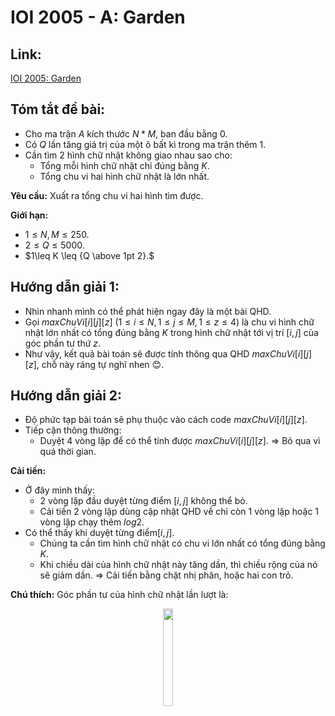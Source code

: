 
# IOI 2005 - A: Garden

## Link: 

[IOI 2005: Garden](https://contest.yandex.com/ioi/contest/566/problems/A/)

## Tóm tắt đề bài:
- Cho ma trận $A$ kích thước $N*M$, ban đầu bằng $0$.
- Có $Q$ lần tăng giá trị của một ô bất kì trong ma trận thêm 1.
- Cần tìm $2$ hình chữ nhật không giao nhau sao cho:
	- Tổng mỗi hình chữ nhật chỉ đúng bằng $K$.
	- Tổng chu vi hai hình chữ nhật là lớn nhất.


**Yêu cầu:** Xuất ra tổng chu vi hai hình tìm được.

**Giới hạn:** 
- $1\leq N, M \leq 250.$
- $2\leq Q \leq 5000.$
- $1\leq K \leq {Q \above 1pt 2}.$

## Hướng dẫn giải 1:
- Nhìn nhanh mình có thể phát hiện ngay đây là một bài QHD.
- Gọi $maxChuVi[i][j][z]$ $(1\leq i\leq N, 1\leq j\leq M,1\leq z \leq 4)$ là chu vi hình chữ nhật lớn nhất có tổng đúng bằng $K$ trong hình chữ nhật tới vị trí $[i,j]$ của góc phần tư thứ $z$.
- Như vậy, kết quả bài toán sẽ được tính thông qua QHD $maxChuVi[i][j][z]$, chỗ này ráng tự nghĩ nhen 😊.

## Hướng dẫn giải 2:
- Độ phức tạp bài toán sẽ phụ thuộc vào cách code $maxChuVi[i][j][z]$.
- Tiếp cận thông thường:
	- Duyệt $4$ vòng lặp để có thể tính được $maxChuVi[i][j][z]$.
	$\Rightarrow$ Bỏ qua vì quá thời gian.

**Cải tiến:**
- Ở đây mình thấy:
	- $2$ vòng lặp đầu duyệt từng điểm $[i,j]$ không thể bỏ.
	- Cải tiến $2$ vòng lặp dùng cập nhật QHD về chỉ còn $1$ vòng lặp hoặc $1$ vòng lặp chạy thêm $log2$.
- Có thể thấy khi duyệt từng điểm$[i,j]$.
	- Chúng ta cần tìm hình chữ nhật có chu vi lớn nhất có tổng đúng bằng $K$. 
	- Khi chiều dài của hình chữ nhật này tăng dần, thì chiều rộng của nó sẽ giảm dần.
	$\Rightarrow$ Cải tiến bằng chặt nhị phân, hoặc hai con trỏ.

**Chú thích:** Góc phần tư của hình chữ nhật lần lượt là:
<figure>
<p align="center">
<img src="https://i.imgur.com/dC632Dy.png" style="width:20%; border:0;">
</p>
</figure>

